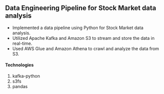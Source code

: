 ## Data Engineering Pipeline for Stock Market data analysis

- Implemented a data pipeline using Python for Stock Market data analysis.
- Utilized Apache Kafka and Amazon S3 to stream and store the data in real-time.
- Used AWS Glue and Amazon Athena to crawl and analyze the data from S3.

#### Technologies
1. kafka-python
2. s3fs
3. pandas